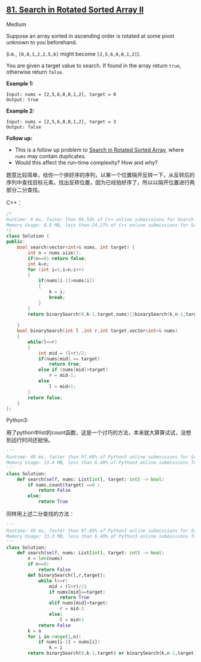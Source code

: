 ## [81. Search in Rotated Sorted Array II](https://leetcode.com/problems/search-in-rotated-sorted-array-ii/)

Medium

Suppose an array sorted in ascending order is rotated at some pivot unknown to you beforehand.

(i.e., `[0,0,1,2,2,5,6]` might become `[2,5,6,0,0,1,2]`).

You are given a target value to search. If found in the array return `true`, otherwise return `false`.

**Example 1:**

```
Input: nums = [2,5,6,0,0,1,2], target = 0
Output: true
```

**Example 2:**

```
Input: nums = [2,5,6,0,0,1,2], target = 3
Output: false
```

**Follow up:**

- This is a follow up problem to [Search in Rotated Sorted Array](https://leetcode.com/problems/search-in-rotated-sorted-array/description/), where `nums` may contain duplicates.
- Would this affect the run-time complexity? How and why?

题意比较简单，给你一个排好序的序列，以某一个位置隔开反转一下，从反转后的序列中查找目标元素。找出反转位置，因为已经拍好序了，所以以隔开位置进行两部分二分查找。

C++：

```c++
/*
Runtime: 8 ms, faster than 99.54% of C++ online submissions for Search in Rotated Sorted Array II.
Memory Usage: 8.8 MB, less than 24.27% of C++ online submissions for Search in Rotated Sorted Array II.
*/
class Solution {
public:
    bool search(vector<int>& nums, int target) {
        int n = nums.size();
        if(n==0) return false;
        int k=n;
        for (int i=1;i<n;i++)
        {
            if(nums[i-1]>nums[i])
            {
                k = i;
                break;
            }
        }
        return binarySearch(0,k-1,target,nums)||binarySearch(k,n-1,target,nums);
        
    }
    bool binarySearch(int l ,int r,int target,vector<int>& nums)
    {
        while(l<=r)
        {
            int mid = (l+r)/2;
            if(nums[mid] == target) 
                return true;
            else if (nums[mid]>target)
                r = mid-1;
            else
                l = mid+1;
        }
        return false;
    }
};
```

Python3:

用了python中list的count函数，这是一个讨巧的方法，本来就大算算试试，没想到运行时间还挺快。

```python
'''
Runtime: 40 ms, faster than 97.69% of Python3 online submissions for Search in Rotated Sorted Array II.
Memory Usage: 13.4 MB, less than 6.40% of Python3 online submissions for Search in Rotated Sorted Array II.
'''
class Solution:
    def search(self, nums: List[int], target: int) -> bool:
        if nums.count(target) ==0 :
            return False
        else:
            return True
```

同样用上述二分查找的方法：

```python
'''
Runtime: 40 ms, faster than 97.69% of Python3 online submissions for Search in Rotated Sorted Array II.
Memory Usage: 13.3 MB, less than 6.40% of Python3 online submissions for Search in Rotated Sorted Array II.
'''
class Solution:
    def search(self, nums: List[int], target: int) -> bool:
        n = len(nums)
        if n==0:
            return False
        def binarySearch(l,r,target):
            while l<=r:
                mid = (l+r)//2
                if nums[mid]==target:
                    return True
                elif nums[mid]>target:
                    r = mid-1
                else:
                    l = mid+1
            return False
        k = n
        for i in range(1,n):
            if nums[i-1] > nums[i]:
                k = i
        return binarySearch(0,k-1,target) or binarySearch(k,n-1,target)
    
```

